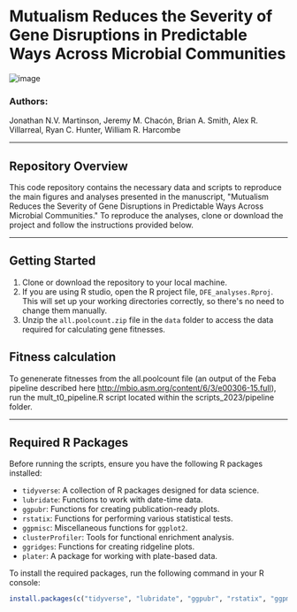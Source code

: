 # Mutualism Reduces the Severity of Gene Disruptions in Predictable Ways Across Microbial Communities
![image](https://user-images.githubusercontent.com/69863285/235250401-e4a04097-b5f6-4edf-bba0-e56a6d054f4d.png)
### Authors:
Jonathan N.V. Martinson, Jeremy M. Chacón, Brian A. Smith, Alex R. Villarreal, Ryan C. Hunter, William R. Harcombe

---

## Repository Overview

This code repository contains the necessary data and scripts to reproduce the main figures and analyses presented in the manuscript, "Mutualism Reduces the Severity of Gene Disruptions in Predictable Ways Across Microbial Communities." To reproduce the analyses, clone or download the project and follow the instructions provided below.

---

## Getting Started

1. Clone or download the repository to your local machine.
2. If you are using R studio, open the R project file, `DFE_analyses.Rproj`. This will set up your working directories correctly, so there's no need to change them manually.
3. Unzip the `all.poolcount.zip` file in the `data` folder to access the data required for calculating gene fitnesses.

## Fitness calculation
To genenerate fitnesses from the all.poolcount file (an output of the Feba pipeline described here http://mbio.asm.org/content/6/3/e00306-15.full), run the mult_t0_pipeline.R script located within the scripts_2023/pipeline folder.

---

## Required R Packages

Before running the scripts, ensure you have the following R packages installed:

- `tidyverse`: A collection of R packages designed for data science.
- `lubridate`: Functions to work with date-time data.
- `ggpubr`: Functions for creating publication-ready plots.
- `rstatix`: Functions for performing various statistical tests.
- `ggpmisc`: Miscellaneous functions for `ggplot2`.
- `clusterProfiler`: Tools for functional enrichment analysis.
- `ggridges`: Functions for creating ridgeline plots.
- `plater`: A package for working with plate-based data.

To install the required packages, run the following command in your R console:

```R
install.packages(c("tidyverse", "lubridate", "ggpubr", "rstatix", "ggpmisc", "clusterProfiler", "ggridges", "plater"))
